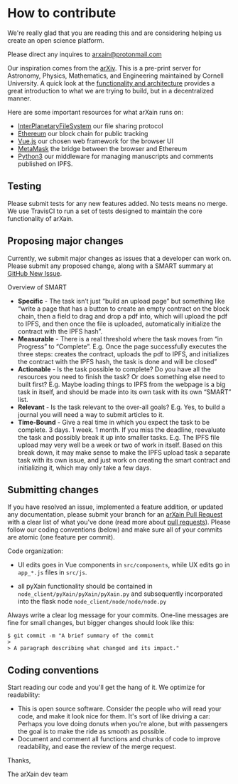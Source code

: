 # How to contribute

We're really glad that you are reading this and are considering helping us create an open science platform.

Please direct any inquires to arxain@protonmail.com

Our inspiration comes from the [arXiv](http://arxiv.org). This is a pre-print server for Astronomy, Physics, Mathematics, and Engineering maintained by Cornell University. A quick look at the [functionality and architecture](https://arxiv.org/help/general) provides a great introduction to what we are trying to build, but in a decentralized manner.


Here are some important resources for what arXain runs on:

  * [InterPlanetaryFileSystem](https://ipfs.io) our file sharing protocol
  * [Ethereum](https://www.ethereum.org/) our block chain for public tracking
  * [Vue.js](https://vuejs.org/) our chosen web framework for the browser UI
  * [MetaMask](https://metamask.io/) the bridge between the browser and Ethereum
  * [Python3](https://www.python.org/) our middleware for managing manuscripts and comments published on IPFS.

## Testing

Please submit tests for any new features added. No tests means no merge. We use TravisCI to run a set of tests designed to maintain the core functionality of arXain.

## Proposing major changes

Currently, we submit major changes as issues that a developer can work on. Please submit any proposed change, along with a SMART summary at [GitHub New Issue](https://github.com/david-hopper/arXain/issues/new).

Overview of SMART
* __Specific__ - The task isn’t just “build an upload page” but something like “write a page that has a button to create an empty contract on the block chain, then a field to drag and drop a pdf into, which will upload the pdf to IPFS, and then once the file is uploaded, automatically initialize the contract with the IPFS hash”.
* __Measurable__ - There is a real threshold where the task moves from “in Progress” to “Complete”. E.g. Once the page successfully executes the three steps: creates the contract, uploads the pdf to IPFS, and initializes the contract with the IPFS hash, the task is done and will be closed”
* __Actionable__ - Is the task possible to complete? Do you have all the resources you need to finish the task? Or does something else need to built first? E.g. Maybe loading things to IPFS from the webpage is a big task in itself, and should be made into its own task with its own “SMART” list.
* __Relevant__ - Is the task relevant to the over-all goals? E.g. Yes, to build a journal you will need a way to submit articles to it.
* __Time-Bound__ - Give a real time in which you expect the task to be complete. 3 days. 1 week. 1 month. If you miss the deadline, reevaluate the task and possibly break it up into smaller tasks. E.g. The IPFS file upload may very well be a week or two of work in itself. Based on this break down, it may make sense to make the IPFS upload task a separate task with its own issue, and just work on creating the smart contract and initializing it, which may only take a few days.

## Submitting changes

 If you have resolved an issue, implemented a feature addition, or updated any documentation, please submit your branch for an [arXain Pull Request](http://github.com/david-hopper/arXain/pull/new/master) with a clear list of what you've done (read more about [pull requests](http://help.github.com/pull-requests/)). Please follow our coding conventions (below) and make sure all of your commits are atomic (one feature per commit).

Code organization:

- UI edits goes in Vue components in `src/components`, while UX edits go in `app_*.js` files in `src/js`.

- all pyXain functionality should be contained in `node_client/pyXain/pyXain/pyXain.py` and subsequently incorporated into the flask node `node_client/node/node/node.py`

Always write a clear log message for your commits. One-line messages are fine for small changes, but bigger changes should look like this:

    $ git commit -m "A brief summary of the commit
    >
    > A paragraph describing what changed and its impact."

## Coding conventions

Start reading our code and you'll get the hang of it. We optimize for readability:

  * This is open source software. Consider the people who will read your code, and make it look nice for them. It's sort of like driving a car: Perhaps you love doing donuts when you're alone, but with passengers the goal is to make the ride as smooth as possible.
  * Document and comment all functions and chunks of code to improve readability, and ease the review of the merge request.

Thanks,

The arXain dev team
